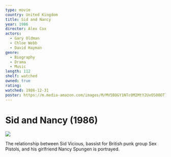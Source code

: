 ```yaml
---
type: movie
country: United Kingdom
title: Sid and Nancy
year: 1986
director: Alex Cox
actors:
  - Gary Oldman
  - Chloe Webb
  - David Hayman
genre:
  - Biography
  - Drama
  - Music
length: 112
shelf: watched
owned: true
rating:
watched: 1986-12-31
poster: https://m.media-amazon.com/images/M/MV5BOGY1NTc0M2MtY2UxOS00OTllLTk1NjItZWIwOWE2OTUzYjdiXkEyXkFqcGc@._V1_SX300.jpg
---
```


# Sid and Nancy (1986)

![](https://m.media-amazon.com/images/M/MV5BOGY1NTc0M2MtY2UxOS00OTllLTk1NjItZWIwOWE2OTUzYjdiXkEyXkFqcGc@._V1_SX300.jpg)

The relationship between Sid Vicious, bassist for British punk group Sex Pistols, and his girlfriend Nancy Spungen is portrayed.